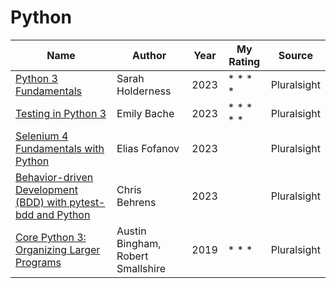 # Python

| Name                                                                                                                              | Author                            | Year | My Rating      | Source      |
| --------------------------------------------------------------------------------------------------------------------------------- | --------------------------------- | ---- | -------------- | ----------- |
| [Python 3 Fundamentals](https://app.pluralsight.com/library/courses/python-3-fundamentals)                                        | Sarah Holderness                  | 2023 | \* \* \* \*    | Pluralsight |
| [Testing in Python 3](https://app.pluralsight.com/library/courses/python-3-testing)                                               | Emily Bache                       | 2023 | \* \* \* \* \* | Pluralsight |
| [Selenium 4 Fundamentals with Python](https://app.pluralsight.com/library/courses/selenium-4-fundamentals-python)                 | Elias Fofanov                     | 2023 |                | Pluralsight |
| [Behavior-driven Development (BDD) with pytest-bdd and Python](https://app.pluralsight.com/library/courses/bdd-pytest-bdd-python) | Chris Behrens                     | 2023 |                | Pluralsight |
| [Core Python 3: Organizing Larger Programs](https://app.pluralsight.com/library/courses/core-python-organizing-larger-programs)   | Austin Bingham, Robert Smallshire | 2019 | \* \* \*       | Pluralsight |
